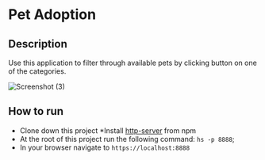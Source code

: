 # Pet Adoption

## Description 
Use this application to filter through available pets by clicking button on one of the categories.

![Screenshot (3)](https://user-images.githubusercontent.com/51214463/64188597-54efc180-ce38-11e9-8fa4-b0eb4da9961e.png)

## How to run
* Clone down this project
*Install [http-server](url) from npm
* At the root of this project run the following command: `hs -p 8888`;
* In your browser navigate to `https://localhost:8888`